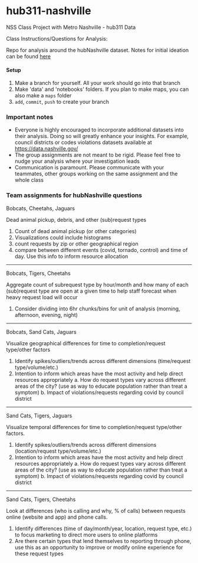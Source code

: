 
# hub311-nashville
NSS Class Project with Metro Nashville - hub311 Data

Class Instructions/Questions for Analysis:

Repo for analysis around the hubNashville dataset. Notes for initial ideation can be found [here](https://docs.google.com/document/d/1wKn1WTVtFv4n15zGlfnNa1O2N7o691sWXYSwkBDfj-k/edit) 

#### Setup

1. Make a branch for yourself. All your work should go into that branch
2. Make 'data' and 'notebooks' folders. If you plan to make maps, you can also make a `maps` folder
3. `add`, `commit`, `push` to create your branch

### Important notes

- Everyone is highly encouraged to incorporate additional datasets into their analysis. Doing so will greatly enhance your insights. For example, council districts or codes violations datasets available at <https://data.nashville.gov/>
- The group assignments are not meant to be rigid. Please feel free to nudge your analysis where your investigation leads
- Communication is paramount. Please communicate with your teammates, other groups working on the same assignment and the whole class

### Team assignments for hubNashville questions

Bobcats, Cheetahs, Jaguars

Dead animal pickup, debris, and other (sub)request types
1. Count of dead animal pickup (or other categories)
2. Visualizations could include histograms
3. count requests by zip or other geographical region
4. compare between different events (covid, tornado, control) and time of day. Use this info to inform resource allocation

---
Bobcats, Tigers, Cheetahs

Aggregate count of subrequest type by hour/month and how many of each (sub)request type are open at a given time to help staff forecast when heavy request load will occur
1. Consider dividing into 6hr chunks/bins for unit of analysis (morning, afternoon, evening, night)

---
Bobcats, Sand Cats, Jaguars

Visualize geographical differences for time to completion/request type/other factors
1. Identify spikes/outliers/trends across different dimensions (time/request type/volume/etc.)
2. Intention to inform which areas have the most activity and help direct resources appropriately
  a. How do request types vary across different areas of the city? (use as way to educate population rather than treat a symptom)
  b. Impact of violations/requests regarding covid by council district

---
Sand Cats, Tigers, Jaguars

Visualize temporal differences for time to completion/request type/other factors.
1. Identify spikes/outliers/trends across different dimensions (location/request type/volume/etc.)
2. Intention to inform which areas have the most activity and help direct resources appropriately
  a. How do request types vary across different areas of the city? (use as way to educate population rather than treat a symptom)
  b. Impact of violations/requests regarding covid by council district

---
Sand Cats, Tigers, Cheetahs

Look at differences (who is calling and why, % of calls) between requests online (website and app) and phone calls.
1. Identify differences (time of day/month/year, location, request type, etc.) to focus marketing to direct more users to online platforms
2. Are there certain types that lend themselves to reporting through phone, use this as an opportunity to improve or modify online experience for these request types
